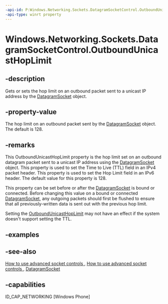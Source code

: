```yaml
---
-api-id: P:Windows.Networking.Sockets.DatagramSocketControl.OutboundUnicastHopLimit
-api-type: winrt property
---
```


<!-- Property syntax
public byte OutboundUnicastHopLimit { get;  set; }
-->

# Windows.Networking.Sockets.DatagramSocketControl.OutboundUnicastHopLimit

## -description
Gets or sets the hop limit on an outbound packet sent to a unicast IP address by the [DatagramSocket](datagramsocket.md) object.

## -property-value
The hop limit on an outbound packet sent by the [DatagramSocket](datagramsocket.md) object. The default is 128.

## -remarks
This OutboundUnicastHopLimit property is the hop limit set on an outbound datagram packet sent to a unicast IP address using the [DatagramSocket](datagramsocket.md) object. This property is used to set the Time to Live (TTL) field in an IPv4 packet header. This property is used to set the Hop Limit field in an IPv6 header. The default value for this property is 128.

This property can be set before or after the [DatagramSocket](datagramsocket.md) is bound or connected. Before changing this value on a bound or connected [DatagramSocket](datagramsocket.md), any outgoing packets should first be flushed to ensure that all previously-written data is sent out with the previous hop limit.

Setting the [OutboundUnicastHopLimit](streamsocketcontrol_outboundunicasthoplimit.md) may not have an effect if the system doesn't support setting the TTL.

## -examples

## -see-also
[How to use advanced socket controls  ](https://msdn.microsoft.com/library/2e1071d8-a1c7-44c0-b93a-31a701d431c4), [How to use advanced socket controls  ](https://msdn.microsoft.com/library/f2c5be73-3461-452e-a38f-d2ddef9b5682), [DatagramSocket](datagramsocket.md)

## -capabilities
ID_CAP_NETWORKING [Windows Phone]
